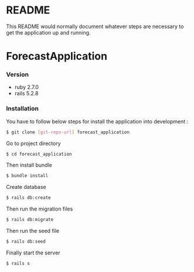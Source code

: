 # README

This README would normally document whatever steps are necessary to get the
application up and running.

# ForecastApplication

### Version
* ruby 2.7.0
* rails 5.2.8


### Installation

You have to follow below steps for install the application into development :

```sh
$ git clone [git-repo-url] forecast_application
```
Go to project directory
```sh
$ cd forecast_application
```
Then install bundle
```sh
$ bundle install
```
Create database
```sh
$ rails db:create
```
Then run the migration files
```sh
$ rails db:migrate

```
Then run the seed file
```sh
$ rails db:seed

```
Finally start the server
```sh
$ rails s
